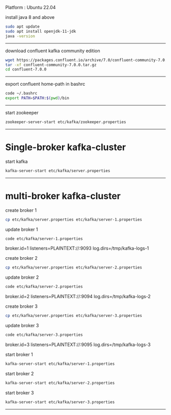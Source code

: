 

Platform : Ubuntu 22.04


install java 8 and above
```bash
sudo apt update
sudo apt install openjdk-11-jdk
java -version
```

---

download confluent kafka community edition
```bash
wget https://packages.confluent.io/archive/7.0/confluent-community-7.0.0.tar.gz
tar -xf confluent-community-7.0.0.tar.gz
cd confluent-7.0.0
```

---

export confluent home-path in bashrc
```bash
code ~/.bashrc
export PATH=$PATH:$(pwd)/bin
```

---

start zookeeper
```bash
zookeeper-server-start etc/kafka/zookeeper.properties
```

---

# Single-broker kafka-cluster


start kafka
```bash
kafka-server-start etc/kafka/server.properties
```


---

# multi-broker kafka-cluster


create broker 1
```bash
cp etc/kafka/server.properties etc/kafka/server-1.properties
```

update broker 1
```bash
code etc/kafka/server-1.properties
```


broker.id=1
listeners=PLAINTEXT://:9093
log.dirs=/tmp/kafka-logs-1


create broker 2
```bash
cp etc/kafka/server.properties etc/kafka/server-2.properties
```

update broker 2
```bash
code etc/kafka/server-2.properties
```

broker.id=2
listeners=PLAINTEXT://:9094
log.dirs=/tmp/kafka-logs-2


create broker 3
```bash
cp etc/kafka/server.properties etc/kafka/server-3.properties
```

update broker 3
```bash
code etc/kafka/server-3.properties
``` 

broker.id=3
listeners=PLAINTEXT://:9095
log.dirs=/tmp/kafka-logs-3


start broker 1
```bash
kafka-server-start etc/kafka/server-1.properties
```

start broker 2
```bash
kafka-server-start etc/kafka/server-2.properties
```

start broker 3
```bash
kafka-server-start etc/kafka/server-3.properties
```

---
